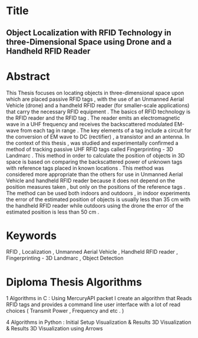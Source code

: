 
# Title

## Object Localization with RFID Technology in three-Dimensional Space using Drone and a Handheld RFID Reader


# Abstract

This Thesis focuses on locating objects in three-dimensional space upon which are placed passive RFID tags , with the use of an Unmanned Aerial Vehicle (drone) and a handheld RFID reader (for smaller-scale applications) that carry the necessary RFID equipment . The basics of RFID technology is the RFID reader and the RFID tag . The reader emits an electromagnetic wave in a UHF frequency and receives the backscattered modulated EM-wave from each tag in range . The key elements of a tag include a circuit for the conversion of EM wave to DC (rectifier) , a transistor and an antenna. In the context of this thesis , was studied and experimentally confirmed a method of tracking passive UHF RFID tags called Fingerprinting - 3D Landmarc . This method in order to calculate the position of objects in 3D space is based on comparing the backscattered power of unknown tags with reference tags placed in known locations . This method was considered more appropriate than the others for use in Unmanned Aerial Vehicle and handheld RFID reader because it does not depend on the position measures taken , but only on the positions of the reference tags . The method can be used both indoors and outdoors , in indoor experiments the error of the estimated position of objects is usually less than 35 cm with the handheld RFID reader while outdoors using the drone the error of the estimated position is less than 50 cm .

# Keywords

RFID , Localization , Unmanned Aerial Vehicle , Handheld RFID reader , Fingerprinting - 3D Landmarc , Object Detection 


# Diploma Thesis Algorithms 

1 Algorithms in C :  Using MercuryAPI packet I create an algorithm that Reads RFID tags and provides a command line user interface with a lot of read choices ( Transmit Power , Frequency and etc . )  

4 Algorithms in Python  : Initial Setup Visualization  & Results 3D Visualization & Results 3D Visualization using Arrows 
